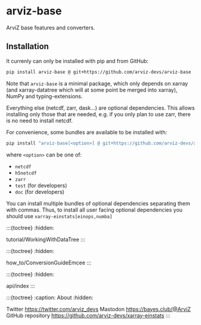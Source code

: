 # arviz-base
ArviZ base features and converters.

## Installation

It currenly can only be installed with pip and from GitHub:

```bash
pip install arviz-base @ git+https://github.com/arviz-devs/arviz-base
```

Note that `arviz-base` is a minimal package, which only depends on
xarray (and xarray-datatree which will at some point be merged into xarray),
NumPy and typing-extensions.

Everything else (netcdf, zarr, dask...) are optional dependencies.
This allows installing only those that are needed, e.g. if you
only plan to use zarr, there is no need to install netcdf.

For convenience, some bundles are available to be installed with:

```bash
pip install "arviz-base[<option>] @ git+https://github.com/arviz-devs/arviz-base"
```

where `<option>` can be one of:

* `netcdf`
* `h5netcdf`
* `zarr`
* `test` (for developers)
* `doc` (for developers)


You can install multiple bundles of optional dependencies separating them with commas.
Thus, to install all user facing optional dependencies you should use `xarray-einstats[einops,numba]`

:::{toctree}
:hidden:

tutorial/WorkingWithDataTree
:::

:::{toctree}
:hidden:

how_to/ConversionGuideEmcee
:::

:::{toctree}
:hidden:

api/index
:::

:::{toctree}
:caption: About
:hidden:

Twitter <https://twitter.com/arviz_devs>
Mastodon <https://bayes.club/@ArviZ>
GitHub repository <https://github.com/arviz-devs/xarray-einstats>
:::
